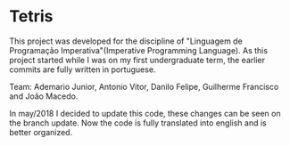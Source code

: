 # Tetris
This project was developed for the discipline of "Linguagem de Programação Imperativa"(Imperative Programming Language).
As this project started while I was on my first undergraduate term, the earlier commits are fully written in portuguese.

Team: Ademario Junior, Antonio Vitor, Danilo Felipe, Guilherme Francisco and João Macedo.

In may/2018 I decided to update this code, these changes can be seen on the branch update. Now the code is fully translated into english and is better organized.
